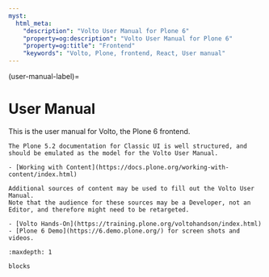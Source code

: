 ```yaml
---
myst:
  html_meta:
    "description": "Volto User Manual for Plone 6"
    "property=og:description": "Volto User Manual for Plone 6"
    "property=og:title": "Frontend"
    "keywords": "Volto, Plone, frontend, React, User manual"
---
```



(user-manual-label)=

# User Manual

This is the user manual for Volto, the Plone 6 frontend.
```{todo}
The Plone 5.2 documentation for Classic UI is well structured, and should be emulated as the model for the Volto User Manual.

- [Working with Content](https://docs.plone.org/working-with-content/index.html)

Additional sources of content may be used to fill out the Volto User Manual.
Note that the audience for these sources may be a Developer, not an Editor, and therefore might need to be retargeted.

- [Volto Hands-On](https://training.plone.org/voltohandson/index.html)
- [Plone 6 Demo](https://6.demo.plone.org/) for screen shots and videos.

```
```{toctree}
:maxdepth: 1

blocks

```
